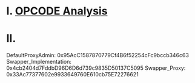 # I. [OPCODE Analysis](https://docs.google.com/spreadsheets/d/1fC5cxFTLXdlRW8zCRnFEfHrDNLCUCEvgjal7AaNWhH8/edit#gid=0)
# II.
DefaultProxyAdmin: 0x95AcC1587870779Cf4B6f52254cFc9bccb346c63
Swapper_Implementation: 0x4cb2404d7FddbD96D6D6d739c9835D50137C5095
Swapper_Proxy: 0x33Ac77377602e9933649760E610cb75E72276621